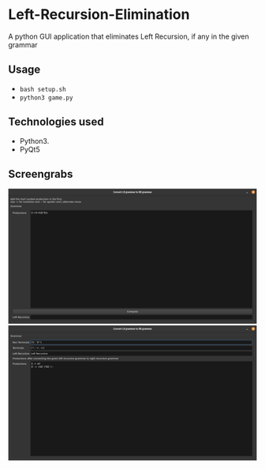 # Left-Recursion-Elimination
A python GUI application that eliminates Left Recursion, if any in the given grammar

## Usage
- ```bash setup.sh```
- ```python3 game.py```

## Technologies used
- Python3.
- PyQt5

## Screengrabs
![Input Window](https://github.com/thegamingbot/Left-Recursion-Elimination/blob/main/Screenshots/Input.png)
![Output Window](https://github.com/thegamingbot/Left-Recursion-Elimination/blob/main/Screenshots/Output.png)
